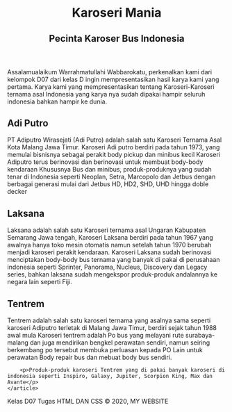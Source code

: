 <!DOCTYPE html>
<html lang="en">
<head>
    <meta charset="UTF-8">
    <meta name="viewport" content="width=device-width, initial-scale=1.0">
    <title>Karoseri Bus Mania</title>
    <link rel="stylesheet" type="text/css" href="stylesheet.css">
</head>
<body>
    <header>
        <div class="header-left">
          <h1>Karoseri Mania</h1>
        </div>
        <div class="header-right">
          <h2>Pecinta Karoser Bus Indonesia</h2>
        </div>
    </header>
<main>
    <p>Assalamualaikum Warrahmatullahi Wabbarokatu, perkenalkan kami dari kelompok D07 dari kelas D ingin mempresentasikan hasil karya kami yang pertama.
    Karya kami yang mempresentasikan tentang Karoseri-Karoseri ternama asal Indonesia yang karya nya sudah dipakai hampir seluruh indonesia bahkan hampir ke dunia.</p>
    <article id="Adi Putro" class="card">
        <h2 id="Adi Putro">Adi Putro</h2>
        <p>PT Adiputro Wirasejati (Adi Putro) adalah salah satu Karoseri Ternama Asal Kota Malang Jawa Timur. Karoseri Adi putro berdiri pada tahun 1973, yang memulai bisnisnya sebagai perakit body pickup dan minibus kecil
        Karoseri Adiputro terus berinovasi dan berinovasi untuk membuat body-body kendaraan Khususnya Bus dan minibus, produk-produknya yang sudah tenar di Indonesia seperti Neoplan, Setra, Marcopolo dan Jetbus dengan berbagai generasi mulai dari Jetbus HD, HD2, SHD, UHD hingga doble decker</p>
    </article>
    <article id="Laksana" class="card">
        <h2 id="Laksana">Laksana</h2>
        <p>Laksana adalah salah satu Karoseri ternama asal Ungaran Kabupaten Semarang Jawa tengah, Karoseri Laksana berdiri pada tahun 1967 yang awalnya hanya toko mesin otomatis namun setelah tahun 1970 berubah menjadi karoseri perakit kendaraan.
        Karoseri Laksana sudah berinovasi menciptakan body-body bus ternama yang banyak di pakai di perusahaan indonesia seperti Sprinter, Panorama, Nucleus, Discovery dan Legacy series, bahkan laksana sudah mengekspor produk-produk andalannya ke negara lain seperti Fiji.</p>
    </article>
    <article id="Tentrem" class="card">
        <h2 id="Tentrem">Tentrem</h2>
        <p>Tentrem adalah salah satu karoseri ternama yang asalnya sama seperti karoseri Adiputro terletak di Malang Jawa Timur, berdiri sejak tahun 1988 awal mula Karoseri tentrem adalah Po bus yang melayani
        rute surabaya-malang dan juga mendirikan bengkel perawatan sendiri, namun seiring berkembang po tersebut membuka perluasan kepada PO Lain untuk perawatan Body repair bus dan mebuat body bus sendiri.</p>

        <p>Produk-produk karoseri Tentrem yang di pakai banyak karoseri di indonesia seperti Inspiro, Galaxy, Jupiter, Scorpion King, Max dan Avante</p>
    </article>
</main>
<footer>
    <p>Kelas D07 Tugas HTML DAN CSS &#169; 2020, MY WEBSITE</p>
</footer>
    
</body>
</html>
